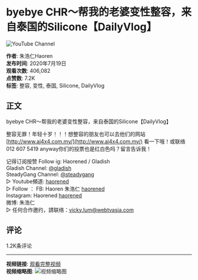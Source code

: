 # byebye CHR～帮我的老婆变性整容，来自泰国的Silicone【DailyVlog】

![YouTube Channel](https://yt3.ggpht.com/ytc/AIdro_nD-02nAt0tnQgvNeWHSTTiQIKIhwxq-0Km7jkZ1qWsWA=s48-c-k-c0x00ffffff-no-rj)

**作者**: 朱浩仁Haoren  
**发布时间**: 2020年7月19日  
**观看次数**: 406,082  
**点赞数**: 7.2K  
**标签**: 整容, 变性, 泰国, Silicone, DailyVlog

## 正文

byebye CHR～帮我的老婆变性整容，来自泰国的Silicone【DailyVlog】

整容无罪！年轻十岁！！！想整容的朋友也可以去他们的网站 [http://www.aj4x4.com.my/](http://www.aj4x4.com.my/) 看一下哦！或联络012 607 5419 anyway你们的投票也是红白色吗？留言告诉我！ 

记得订阅按赞 Follow ig: Haorened / Gladish  
Gladish Channel: [@gladish](https://www.youtube.com/channel/UChPYJ3_Yz-5pcgeBgeSnnKA)  
SteadyGang Channel: [@steadygang](https://www.youtube.com/channel/UC2qQhwlFZIKTaxybs92NgtQ)  
▷ Youtube頻道: [haorened](http://www.youtube.com/haorened)  
▷ Follow ： FB: Haoren 朱浩仁 [haorened](https://www.facebook.com/haorened/?fref=ts)  
Instagram: Haorened [haorened](https://www.instagram.com/haorened)  
微博: 朱浩仁  
▷ 任何合作邀约，請联络：vicky.lum@webtvasia.com

## 评论
1.2K条评论

---

**视频链接**: [观看完整视频](https://www.youtube.com/watch?v=jywAgceq2-s)  
**视频缩略图**: ![视频缩略图](https://i.ytimg.com/vi/884SJXCU9rI/hqdefault.jpg?sqp=-oaymwEmCKgBEF5IWvKriqkDGQgBFQAAiEIYAdgBAeIBCggYEAIYBjgBQAE=&rs=AOn4CLAC9GgPMMwPEun91HFkhFGuD1T2RA)